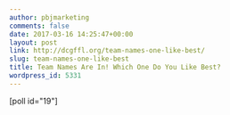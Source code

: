```yaml
---
author: pbjmarketing
comments: false
date: 2017-03-16 14:25:47+00:00
layout: post
link: http://dcgffl.org/team-names-one-like-best/
slug: team-names-one-like-best
title: Team Names Are In! Which One Do You Like Best?
wordpress_id: 5331
---
```


[poll id="19"]
